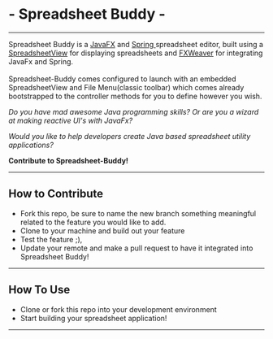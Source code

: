  # - Spreadsheet Buddy -
____
Spreadsheet Buddy is a [JavaFX](https://www.oracle.com/java/technologies/javase/javafx-docs.html) and [Spring
](https://spring.io/projects/spring-boot) spreadsheet editor, built using a 
[SpreadsheetView](https://github.com/controlsfx/controlsfx/wiki/ControlsFX-Features#spreadsheetview) for displaying
spreadsheets and 
[FXWeaver](https://github.com/rgielen/javafx-weaver) for integrating JavaFx and Spring. <br>
 <br> 
     Spreadsheet-Buddy comes configured to launch with an embedded SpreadsheetView and
     File Menu(classic toolbar) which comes already bootstrapped to the controller methods for you
     to define however you wish.
 
 _Do you have mad awesome Java programming skills? Or are you a wizard at making reactive UI's with
 JavaFx?_
 
_Would you like to help developers create Java based spreadsheet utility applications?_ 

__Contribute to Spreadsheet-Buddy!__
____
## How to Contribute
+ Fork this repo, be sure to name the new branch something meaningful 
related to the feature you would like to add. 
+ Clone to your machine and build out your feature
+ Test the feature ;),
+ Update your remote and make a pull request to have it integrated
into Spreadsheet Buddy!
____
## How To Use 
+ Clone or fork this repo into your development environment
+ Start building your spreadsheet application!
  
____
